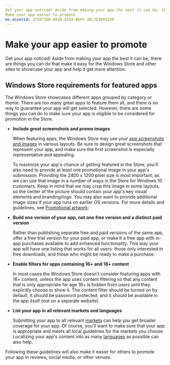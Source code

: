 ```yaml
---
Get your app noticed! Aside from making your app the best it can be, there are things you can do that make it easy for the Windows Store and other sites to showcase your app and help it get more attention.
Make your app easier to promote
ms.assetid: 375A73EB-A010-4319-AEFF-3DC3E3691220
---
```


# Make your app easier to promote


Get your app noticed! Aside from making your app the best it can be, there are things you can do that make it easy for the Windows Store and other sites to showcase your app and help it get more attention.

## Windows Store requirements for featured apps


The Windows Store showcases different apps grouped by category or theme. There are too many great apps to feature them all, and there is no way to guarantee your app will get selected. However, there are some things you can do to make sure your app is eligible to be considered for promotion in the Store.

-   **Include great screenshots and promo images**

    When featuring apps, the Windows Store may use your [app screenshots and images](app-screenshots-and-images.md) in various layouts. Be sure to design great screenshots that represent your app, and make sure the first screenshot is especially representative and appealing.

    To maximize your app's chance of getting featured in the Store, you'll also need to provide at least one promotional image in your app's submission. Providing the 2400 x 1200 pixel size is most important, as we can use that image in a number of ways in the Store for Windows 10 customers. Keep in mind that we may crop this image in some layouts, so the center of the picture should contain your app's key visual elements and branding/logo. You may also want to provide additional image sizes if your app runs on earlier OS versions. For more details and guidelines, see [Promotional artwork](app-screenshots-and-images.md#promotional-artwork).

-   **Build one version of your app, not one free version and a distinct paid version**

    Rather than publishing separate free and paid versions of the same app, offer a free trial version for your paid app, or make it a free app with in-app purchases available to add enhanced functionality. This way your app will have one listing that works for all users: those only interested in free downloads, and those who might be ready to make a purchase.

-   **Enable filters for apps containing 16+ and 18+ content**

    In most cases the Windows Store doesn't consider featuring apps with 16+ content, unless the app uses content filtering so that any content that is only appropriate for age 16+ is hidden from users until they explicitly choose to show it. The content filter should be turned on by default, it should be password protected, and it should be available in the app itself (not on a separate website).

-   **List your app in all relevant markets and languages**

    Submitting your app to all relevant [markets](define-pricing-and-market-selection.md) can help you get broader coverage for your app. Of course, you'll want to make sure that your app is appropriate and meets all local guidelines for the markets you choose. Localizing your app's content into as many [languages](supported-languages.md) as possible can also help.

Following these guidelines will also make it easier for others to promote your app in reviews, social media, or other venues.

 

 




<!--HONumber=Mar16_HO1-->
